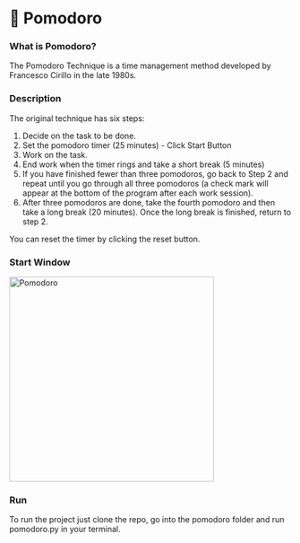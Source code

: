 # 🍅 Pomodoro

### What is Pomodoro?
The Pomodoro Technique is a time management method developed by Francesco Cirillo in the late 1980s.

### Description
The original technique has six steps:

1. Decide on the task to be done.
2. Set the pomodoro timer (25 minutes) - Click Start Button
3. Work on the task.
4. End work when the timer rings and take a short break (5 minutes)
5. If you have finished fewer than three pomodoros, go back to Step 2 and repeat until you go through all three pomodoros (a check mark will appear at the bottom of the program after each work session).
6. After three pomodoros are done, take the fourth pomodoro and then take a long break (20 minutes). Once the long break is finished, return to step 2.

You can reset the timer by clicking the reset button.

### Start Window

<img width="365" alt="Pomodoro" src="https://user-images.githubusercontent.com/98991020/194648817-2daff23f-a3d9-4fa2-9758-ab0436f6c46a.png">

### Run
To run the project just clone the repo, go into the pomodoro folder and run pomodoro.py in your terminal.
